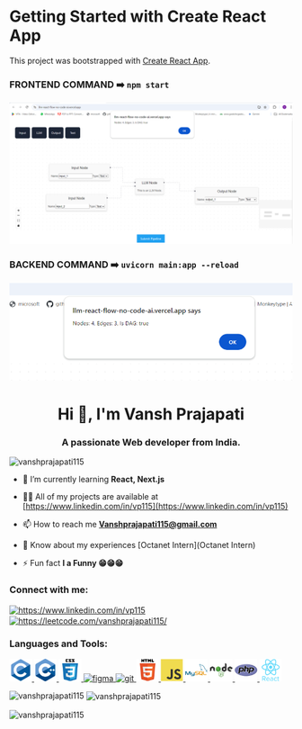 # Getting Started with Create React App
This project was bootstrapped with [Create React App](https://github.com/facebook/create-react-app).

### FRONTEND COMMAND ➡️ `npm start`
![LLM MODEL WEBSITE](https://github.com/VANSHPRAJAPATI115/LLM_React_Flow_No_Code_AI/blob/main/public/LLM1.png)
                                           
### BACKEND COMMAND ➡️ `uvicorn main:app --reload`
![LLM WEBSITE OUTPUT](https://github.com/VANSHPRAJAPATI115/LLM_React_Flow_No_Code_AI/blob/main/public/LLM2.png)



<h1 align="center">Hi 👋, I'm Vansh Prajapati</h1>
<h3 align="center">A passionate Web developer from India.</h3>

<p align="left"> <img src="https://komarev.com/ghpvc/?username=vanshprajapati115&label=Profile%20views&color=0e75b6&style=flat" alt="vanshprajapati115" /> </p>

- 🌱 I’m currently learning **React, Next.js**

- 👨‍💻 All of my projects are available at [https://www.linkedin.com/in/vp115](https://www.linkedin.com/in/vp115)

- 📫 How to reach me **Vanshprajapati115@gmail.com**

- 📄 Know about my experiences [Octanet Intern](Octanet Intern)

- ⚡ Fun fact **I a Funny 😁😁😁**

<h3 align="left">Connect with me:</h3>
<p align="left">
<a href="https://linkedin.com/in/https://www.linkedin.com/in/vp115" target="blank"><img align="center" src="https://raw.githubusercontent.com/rahuldkjain/github-profile-readme-generator/master/src/images/icons/Social/linked-in-alt.svg" alt="https://www.linkedin.com/in/vp115" height="30" width="40" /></a>
<a href="https://www.leetcode.com/https://leetcode.com/vanshprajapati115/" target="blank"><img align="center" src="https://raw.githubusercontent.com/rahuldkjain/github-profile-readme-generator/master/src/images/icons/Social/leet-code.svg" alt="https://leetcode.com/vanshprajapati115/" height="30" width="40" /></a>
</p>

<h3 align="left">Languages and Tools:</h3>
<p align="left"> <a href="https://www.cprogramming.com/" target="_blank" rel="noreferrer"> <img src="https://raw.githubusercontent.com/devicons/devicon/master/icons/c/c-original.svg" alt="c" width="40" height="40"/> </a> <a href="https://www.w3schools.com/cpp/" target="_blank" rel="noreferrer"> <img src="https://raw.githubusercontent.com/devicons/devicon/master/icons/cplusplus/cplusplus-original.svg" alt="cplusplus" width="40" height="40"/> </a> <a href="https://www.w3schools.com/css/" target="_blank" rel="noreferrer"> <img src="https://raw.githubusercontent.com/devicons/devicon/master/icons/css3/css3-original-wordmark.svg" alt="css3" width="40" height="40"/> </a> <a href="https://www.figma.com/" target="_blank" rel="noreferrer"> <img src="https://www.vectorlogo.zone/logos/figma/figma-icon.svg" alt="figma" width="40" height="40"/> </a> <a href="https://git-scm.com/" target="_blank" rel="noreferrer"> <img src="https://www.vectorlogo.zone/logos/git-scm/git-scm-icon.svg" alt="git" width="40" height="40"/> </a> <a href="https://www.w3.org/html/" target="_blank" rel="noreferrer"> <img src="https://raw.githubusercontent.com/devicons/devicon/master/icons/html5/html5-original-wordmark.svg" alt="html5" width="40" height="40"/> </a> <a href="https://developer.mozilla.org/en-US/docs/Web/JavaScript" target="_blank" rel="noreferrer"> <img src="https://raw.githubusercontent.com/devicons/devicon/master/icons/javascript/javascript-original.svg" alt="javascript" width="40" height="40"/> </a> <a href="https://www.mysql.com/" target="_blank" rel="noreferrer"> <img src="https://raw.githubusercontent.com/devicons/devicon/master/icons/mysql/mysql-original-wordmark.svg" alt="mysql" width="40" height="40"/> </a> <a href="https://nodejs.org" target="_blank" rel="noreferrer"> <img src="https://raw.githubusercontent.com/devicons/devicon/master/icons/nodejs/nodejs-original-wordmark.svg" alt="nodejs" width="40" height="40"/> </a> <a href="https://www.php.net" target="_blank" rel="noreferrer"> <img src="https://raw.githubusercontent.com/devicons/devicon/master/icons/php/php-original.svg" alt="php" width="40" height="40"/> </a> <a href="https://reactjs.org/" target="_blank" rel="noreferrer"> <img src="https://raw.githubusercontent.com/devicons/devicon/master/icons/react/react-original-wordmark.svg" alt="react" width="40" height="40"/> </a> </p>

<p><img align="left" src="https://github-readme-stats.vercel.app/api/top-langs?username=vanshprajapati115&show_icons=true&locale=en&layout=compact" alt="vanshprajapati115" /></p>

<p>&nbsp;<img align="center" src="https://github-readme-stats.vercel.app/api?username=vanshprajapati115&show_icons=true&locale=en" alt="vanshprajapati115" /></p>

<p><img align="center" src="https://github-readme-streak-stats.herokuapp.com/?user=vanshprajapati115&" alt="vanshprajapati115" /></p>
